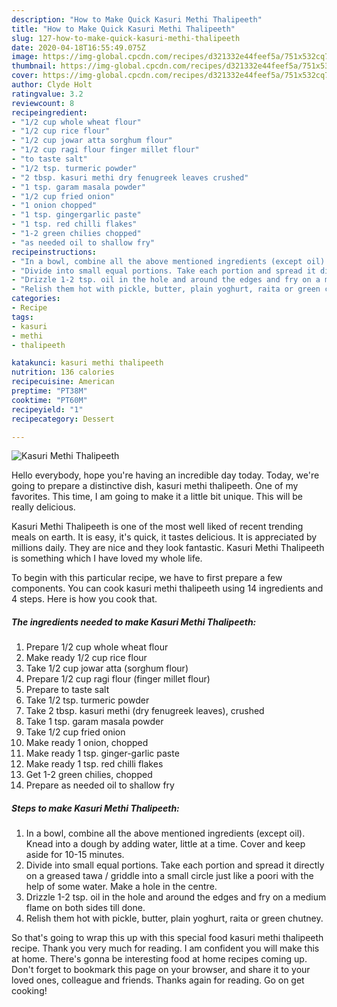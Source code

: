 ```yaml
---
description: "How to Make Quick Kasuri Methi Thalipeeth"
title: "How to Make Quick Kasuri Methi Thalipeeth"
slug: 127-how-to-make-quick-kasuri-methi-thalipeeth
date: 2020-04-18T16:55:49.075Z
image: https://img-global.cpcdn.com/recipes/d321332e44feef5a/751x532cq70/kasuri-methi-thalipeeth-recipe-main-photo.jpg
thumbnail: https://img-global.cpcdn.com/recipes/d321332e44feef5a/751x532cq70/kasuri-methi-thalipeeth-recipe-main-photo.jpg
cover: https://img-global.cpcdn.com/recipes/d321332e44feef5a/751x532cq70/kasuri-methi-thalipeeth-recipe-main-photo.jpg
author: Clyde Holt
ratingvalue: 3.2
reviewcount: 8
recipeingredient:
- "1/2 cup whole wheat flour"
- "1/2 cup rice flour"
- "1/2 cup jowar atta sorghum flour"
- "1/2 cup ragi flour finger millet flour"
- "to taste salt"
- "1/2 tsp. turmeric powder"
- "2 tbsp. kasuri methi dry fenugreek leaves crushed"
- "1 tsp. garam masala powder"
- "1/2 cup fried onion"
- "1 onion chopped"
- "1 tsp. gingergarlic paste"
- "1 tsp. red chilli flakes"
- "1-2 green chilies chopped"
- "as needed oil to shallow fry"
recipeinstructions:
- "In a bowl, combine all the above mentioned ingredients (except oil). Knead into a dough by adding water, little at a time. Cover and keep aside for 10-15 minutes."
- "Divide into small equal portions. Take each portion and spread it directly on a greased tawa / griddle into a small circle just like a poori with the help of some water. Make a hole in the centre."
- "Drizzle 1-2 tsp. oil in the hole and around the edges and fry on a medium flame on both sides till done."
- "Relish them hot with pickle, butter, plain yoghurt, raita or green chutney."
categories:
- Recipe
tags:
- kasuri
- methi
- thalipeeth

katakunci: kasuri methi thalipeeth 
nutrition: 136 calories
recipecuisine: American
preptime: "PT38M"
cooktime: "PT60M"
recipeyield: "1"
recipecategory: Dessert

---
```



![Kasuri Methi Thalipeeth](https://img-global.cpcdn.com/recipes/d321332e44feef5a/751x532cq70/kasuri-methi-thalipeeth-recipe-main-photo.jpg)

Hello everybody, hope you're having an incredible day today. Today, we're going to prepare a distinctive dish, kasuri methi thalipeeth. One of my favorites. This time, I am going to make it a little bit unique. This will be really delicious.



Kasuri Methi Thalipeeth is one of the most well liked of recent trending meals on earth. It is easy, it's quick, it tastes delicious. It is appreciated by millions daily. They are nice and they look fantastic. Kasuri Methi Thalipeeth is something which I have loved my whole life.


To begin with this particular recipe, we have to first prepare a few components. You can cook kasuri methi thalipeeth using 14 ingredients and 4 steps. Here is how you cook that.

##### The ingredients needed to make Kasuri Methi Thalipeeth:

1. Prepare 1/2 cup whole wheat flour
1. Make ready 1/2 cup rice flour
1. Take 1/2 cup jowar atta (sorghum flour)
1. Prepare 1/2 cup ragi flour (finger millet flour)
1. Prepare to taste salt
1. Take 1/2 tsp. turmeric powder
1. Take 2 tbsp. kasuri methi (dry fenugreek leaves), crushed
1. Take 1 tsp. garam masala powder
1. Take 1/2 cup fried onion
1. Make ready 1 onion, chopped
1. Make ready 1 tsp. ginger-garlic paste
1. Make ready 1 tsp. red chilli flakes
1. Get 1-2 green chilies, chopped
1. Prepare as needed oil to shallow fry




##### Steps to make Kasuri Methi Thalipeeth:

1. In a bowl, combine all the above mentioned ingredients (except oil). Knead into a dough by adding water, little at a time. Cover and keep aside for 10-15 minutes.
1. Divide into small equal portions. Take each portion and spread it directly on a greased tawa / griddle into a small circle just like a poori with the help of some water. Make a hole in the centre.
1. Drizzle 1-2 tsp. oil in the hole and around the edges and fry on a medium flame on both sides till done.
1. Relish them hot with pickle, butter, plain yoghurt, raita or green chutney.




So that's going to wrap this up with this special food kasuri methi thalipeeth recipe. Thank you very much for reading. I am confident you will make this at home. There's gonna be interesting food at home recipes coming up. Don't forget to bookmark this page on your browser, and share it to your loved ones, colleague and friends. Thanks again for reading. Go on get cooking!
